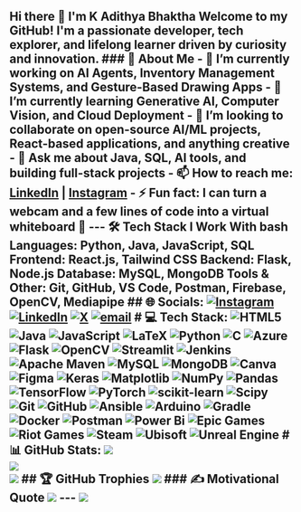## Hi there 👋 I'm K Adithya Bhaktha Welcome to my GitHub! I'm a passionate **developer**, **tech explorer**, and **lifelong learner** driven by curiosity and innovation. ### 🚀 About Me - 🔭 I’m currently working on **AI Agents**, **Inventory Management Systems**, and **Gesture-Based Drawing Apps** - 🌱 I’m currently learning **Generative AI**, **Computer Vision**, and **Cloud Deployment** - 👯 I’m looking to collaborate on **open-source AI/ML projects**, **React-based applications**, and anything creative - 💬 Ask me about **Java, SQL, AI tools, and building full-stack projects** - 📫 How to reach me: [LinkedIn](https://www.linkedin.com/in/kadithyabhaktha/) | [Instagram](https://www.instagram.com/_adibhakthaa07/?hl=en) - ⚡ Fun fact: I can turn a webcam and a few lines of code into a virtual whiteboard 🤯 --- 🛠️ **Tech Stack I Work With** bash Languages: Python, Java, JavaScript, SQL Frontend: React.js, Tailwind CSS Backend: Flask, Node.js Database: MySQL, MongoDB Tools & Other: Git, GitHub, VS Code, Postman, Firebase, OpenCV, Mediapipe ## 🌐 Socials: [![Instagram](https://img.shields.io/badge/Instagram-%23E4405F.svg?logo=Instagram&logoColor=white)](https://instagram.com/https://www.instagram.com/_adibhakthaa07/) [![LinkedIn](https://img.shields.io/badge/LinkedIn-%230077B5.svg?logo=linkedin&logoColor=white)](https://linkedin.com/in/https://www.linkedin.com/in/kadithyabhaktha/) [![X](https://img.shields.io/badge/X-black.svg?logo=X&logoColor=white)](https://x.com/https://x.com/BhakthaAdithya) [![email](https://img.shields.io/badge/Email-D14836?logo=gmail&logoColor=white)](mailto:adibhaktha07@gmail.com) # 💻 Tech Stack: ![HTML5](https://img.shields.io/badge/html5-%23E34F26.svg?style=for-the-badge&logo=html5&logoColor=white) ![Java](https://img.shields.io/badge/java-%23ED8B00.svg?style=for-the-badge&logo=openjdk&logoColor=white) ![JavaScript](https://img.shields.io/badge/javascript-%23323330.svg?style=for-the-badge&logo=javascript&logoColor=%23F7DF1E) ![LaTeX](https://img.shields.io/badge/latex-%23008080.svg?style=for-the-badge&logo=latex&logoColor=white) ![Python](https://img.shields.io/badge/python-3670A0?style=for-the-badge&logo=python&logoColor=ffdd54) ![C](https://img.shields.io/badge/c-%2300599C.svg?style=for-the-badge&logo=c&logoColor=white) ![Azure](https://img.shields.io/badge/azure-%230072C6.svg?style=for-the-badge&logo=microsoftazure&logoColor=white) ![Flask](https://img.shields.io/badge/flask-%23000.svg?style=for-the-badge&logo=flask&logoColor=white) ![OpenCV](https://img.shields.io/badge/opencv-%23white.svg?style=for-the-badge&logo=opencv&logoColor=white) ![Streamlit](https://img.shields.io/badge/Streamlit-%23FE4B4B.svg?style=for-the-badge&logo=streamlit&logoColor=white) ![Jenkins](https://img.shields.io/badge/jenkins-%232C5263.svg?style=for-the-badge&logo=jenkins&logoColor=white) ![Apache Maven](https://img.shields.io/badge/Apache%20Maven-C71A36?style=for-the-badge&logo=Apache%20Maven&logoColor=white) ![MySQL](https://img.shields.io/badge/mysql-4479A1.svg?style=for-the-badge&logo=mysql&logoColor=white) ![MongoDB](https://img.shields.io/badge/MongoDB-%234ea94b.svg?style=for-the-badge&logo=mongodb&logoColor=white) ![Canva](https://img.shields.io/badge/Canva-%2300C4CC.svg?style=for-the-badge&logo=Canva&logoColor=white) ![Figma](https://img.shields.io/badge/figma-%23F24E1E.svg?style=for-the-badge&logo=figma&logoColor=white) ![Keras](https://img.shields.io/badge/Keras-%23D00000.svg?style=for-the-badge&logo=Keras&logoColor=white) ![Matplotlib](https://img.shields.io/badge/Matplotlib-%23ffffff.svg?style=for-the-badge&logo=Matplotlib&logoColor=black) ![NumPy](https://img.shields.io/badge/numpy-%23013243.svg?style=for-the-badge&logo=numpy&logoColor=white) ![Pandas](https://img.shields.io/badge/pandas-%23150458.svg?style=for-the-badge&logo=pandas&logoColor=white) ![TensorFlow](https://img.shields.io/badge/TensorFlow-%23FF6F00.svg?style=for-the-badge&logo=TensorFlow&logoColor=white) ![PyTorch](https://img.shields.io/badge/PyTorch-%23EE4C2C.svg?style=for-the-badge&logo=PyTorch&logoColor=white) ![scikit-learn](https://img.shields.io/badge/scikit--learn-%23F7931E.svg?style=for-the-badge&logo=scikit-learn&logoColor=white) ![Scipy](https://img.shields.io/badge/SciPy-%230C55A5.svg?style=for-the-badge&logo=scipy&logoColor=%white) ![Git](https://img.shields.io/badge/git-%23F05033.svg?style=for-the-badge&logo=git&logoColor=white) ![GitHub](https://img.shields.io/badge/github-%23121011.svg?style=for-the-badge&logo=github&logoColor=white) ![Ansible](https://img.shields.io/badge/ansible-%231A1918.svg?style=for-the-badge&logo=ansible&logoColor=white) ![Arduino](https://img.shields.io/badge/-Arduino-00979D?style=for-the-badge&logo=Arduino&logoColor=white) ![Gradle](https://img.shields.io/badge/Gradle-02303A.svg?style=for-the-badge&logo=Gradle&logoColor=white) ![Docker](https://img.shields.io/badge/docker-%230db7ed.svg?style=for-the-badge&logo=docker&logoColor=white) ![Postman](https://img.shields.io/badge/Postman-FF6C37?style=for-the-badge&logo=postman&logoColor=white) ![Power Bi](https://img.shields.io/badge/power_bi-F2C811?style=for-the-badge&logo=powerbi&logoColor=black) ![Epic Games](https://img.shields.io/badge/epicgames-%23313131.svg?style=for-the-badge&logo=epicgames&logoColor=white) ![Riot Games](https://img.shields.io/badge/riotgames-D32936.svg?style=for-the-badge&logo=riotgames&logoColor=white) ![Steam](https://img.shields.io/badge/steam-%23000000.svg?style=for-the-badge&logo=steam&logoColor=white) ![Ubisoft](https://img.shields.io/badge/Ubisoft-%23F5F5F5.svg?style=for-the-badge&logo=Ubisoft&logoColor=black) ![Unreal Engine](https://img.shields.io/badge/unrealengine-%23313131.svg?style=for-the-badge&logo=unrealengine&logoColor=white) # 📊 GitHub Stats: ![](https://github-readme-stats.vercel.app/api?username=Adibhaktha07&theme=dark&hide_border=false&include_all_commits=false&count_private=false)<br/> ![](https://nirzak-streak-stats.vercel.app/?user=Adibhaktha07&theme=dark&hide_border=false)<br/> ![](https://github-readme-stats.vercel.app/api/top-langs/?username=Adibhaktha07&theme=dark&hide_border=false&include_all_commits=false&count_private=false&layout=compact) ## 🏆 GitHub Trophies ![](https://github-profile-trophy.vercel.app/?username=Adibhaktha07&theme=tokyonight&no-frame=true&no-bg=false&margin-w=4) ### ✍️ Motivational Quote ![](https://quotes-github-readme.vercel.app/api?type=horizontal&theme=radical) --- [![](https://visitcount.itsvg.in/api?id=Adibhaktha07&icon=9&color=4)](https://visitcount.itsvg.in) <!-- Proudly created with GPRM ( https://gprm.itsvg.in ) -->

